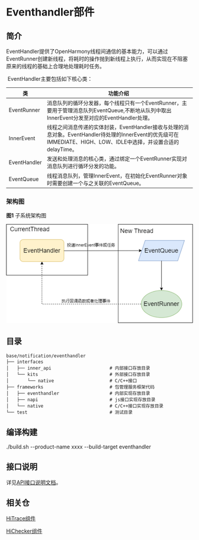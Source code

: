 # Eventhandler部件

## 简介
​        EventHandler提供了OpenHarmony线程间通信的基本能力，可以通过EventRunner创建新线程，将耗时的操作抛到新线程上执行，从而实现在不阻塞原来的线程的基础上合理地处理耗时任务。

​        EventHandler主要包括如下核心类：

| 类           | 功能介绍                                                     |
| ------------ | ------------------------------------------------------------ |
| EventRunner  | 消息队列的循环分发器，每个线程只有一个EventRunner，主要用于管理消息队列EventQueue,不断地从队列中取出InnerEvent分发至对应的EventHandler处理。 |
| InnerEvent   | 线程之间消息传递的实体封装，EventHandler接收与处理的消息对象。EventHandler待处理的InnerEvent的优先级可在IMMEDIATE、HIGH、LOW、IDLE中选择，并设置合适的delayTime。 |
| EventHandler | 发送和处理消息的核心类，通过绑定一个EventRunner实现对消息队列进行循环分发的功能。 |
| EventQueue   | 线程消息队列，管理InnerEvent，在初始化EventRunner对象时需要创建一个与之关联的EventQueue。 |


### 架构图

**图1** 子系统架构图

![evenhandler](figures/evenhandler.png)



## 目录

```
base/notification/eventhandler
├── interfaces
│   ├── inner_api                      # 内部接口存放目录
│   └── kits                           # 外部接口存放目录
│       └── native                     # C/C++接口
├── frameworks                         # 包管理服务框架代码
│   ├── eventhandler                   # 内部实现存放目录
│   ├── napi                           # js接口实现存放目录
│   └── native                         # C/C++接口实现存放目录
└── test                               # 测试目录
```



## 编译构建

 ./build.sh --product-name xxxx --build-target eventhandler



## 接口说明

详见[API接口说明文档](https://gitee.com/openharmony/docs/blob/master/zh-cn/application-dev/reference/apis/js-apis-emitter.md)。



## 相关仓

[HiTrace组件](https://gitee.com/openharmony/hiviewdfx_hitrace/blob/master/README_zh.md)

[HiChecker组件](https://gitee.com/openharmony/hiviewdfx_hichecker/blob/master/README_zh.md)